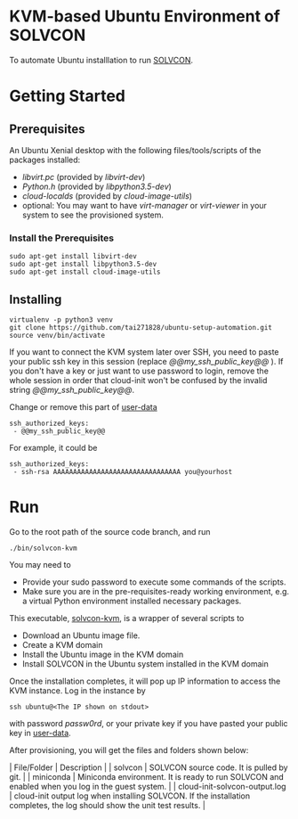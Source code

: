 # KVM-based Ubuntu Environment of SOLVCON
To automate Ubuntu installlation to run [SOLVCON](https://github.com/solvcon/solvcon).
# Getting Started

## Prerequisites
An Ubuntu Xenial desktop with the following files/tools/scripts of the packages installed:
- *libvirt.pc* (provided by *libvirt-dev*)
- *Python.h* (provided by *libpython3.5-dev*)
- *cloud-localds* (provided by *cloud-image-utils*)
- optional: You may want to have *virt-manager* or *virt-viewer* in your system to see the provisioned system.

### Install the Prerequisites

    sudo apt-get install libvirt-dev
    sudo apt-get install libpython3.5-dev
    sudo apt-get install cloud-image-utils

## Installing

    virtualenv -p python3 venv
    git clone https://github.com/tai271828/ubuntu-setup-automation.git
    source venv/bin/activate

If you want to connect the KVM system later over SSH, you need to paste your public ssh key in this session (replace *@@my_ssh_public_key@@* ). If you don't have a key or just want to use password to login, remove the whole session in order that cloud-init won't be confused by the invalid string *@@my_ssh_public_key@@*.

Change or remove this part of [user-data](https://github.com/tai271828/ubuntu-setup-automation/blob/master/data/user-data)

    ssh_authorized_keys:
     - @@my_ssh_public_key@@

For example, it could be

    ssh_authorized_keys:
     - ssh-rsa AAAAAAAAAAAAAAAAAAAAAAAAAAAAAAAA you@yourhost

# Run
Go to the root path of the source code branch, and run

    ./bin/solvcon-kvm

You may need to
- Provide your sudo password to execute some commands of the scripts.
- Make sure you are in the pre-requisites-ready working environment, e.g. a virtual Python environment installed necessary packages.

This executable, [solvcon-kvm](https://github.com/tai271828/ubuntu-setup-automation/blob/master/bin/solvcon-kvm), is a wrapper of several scripts to
- Download an Ubuntu image file.
- Create a KVM domain
- Install the Ubuntu image in the KVM domain
- Install SOLVCON in the Ubuntu system installed in the KVM domain

Once the installation completes, it will pop up IP information to access the KVM instance. Log in the instance by

    ssh ubuntu@<The IP shown on stdout>

with password *passw0rd*, or your private key if you have pasted your public key in [user-data](https://github.com/tai271828/ubuntu-setup-automation/blob/master/data/user-data).

After provisioning, you will get the files and folders shown below:

| File/Folder | Description |
| solvcon | SOLVCON source code. It is pulled by git. |
| miniconda | Miniconda environment. It is ready to run SOLVCON and enabled when you log in the guest system. |
| cloud-init-solvcon-output.log | cloud-init output log when installing SOLVCON. If the installation completes, the log should show the unit test results. |
